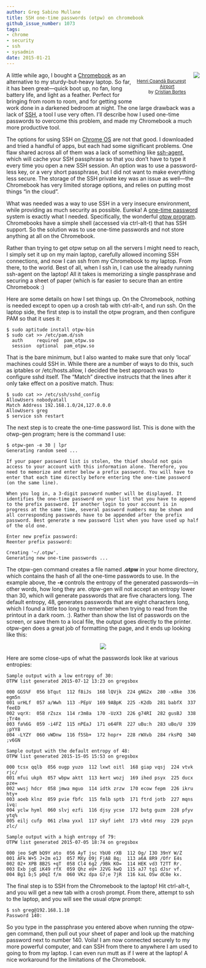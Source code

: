 ```yaml
---
author: Greg Sabino Mullane
title: SSH one-time passwords (otpw) on chromebook
github_issue_number: 1073
tags:
- chrome
- security
- ssh
- sysadmin
date: 2015-01-21
---
```


<div class="separator" style="clear: both; float: right; margin-bottom: 1em; text-align: center;"><a href="/blog/2015/01/ssh-one-time-passwords-otpw-on/image-0-big.jpeg" imageanchor="1" style="clear: right; float: right; margin-bottom: 1em; margin-left: 1em;"><img border="0" src="/blog/2015/01/ssh-one-time-passwords-otpw-on/image-0.jpeg"/></a>
<br/><small><a href="https://flic.kr/p/e55Nqb">Henri Coandă Bucureşt Airport</a><br/>by <a href="https://www.flickr.com/photos/bortescristian/">Cristian Bortes</a></small></div>

A little while ago, I bought a [Chromebook](https://www.samsung.com/us/computer/chromebook) as an alternative to my sturdy-but-heavy laptop. So far, it has been great—​quick boot up, no fan, long battery life, and light as a feather. Perfect for bringing from room to room, and for getting some work done in a darkened bedroom at night. The one large drawback was a lack of [SSH](https://en.wikipedia.org/wiki/Secure_Shell), a tool I use very often. I’ll describe how I used one-time passwords to overcome this problem, and made my Chromebook a much more productive tool.

The options for using SSH on [Chrome OS](https://en.wikipedia.org/wiki/Chrome_OS) are not that good. I downloaded and tried a handful of apps, but each had some significant problems. One flaw shared across all of them was a lack of something like [ssh-agent](https://en.wikipedia.org/wiki/Ssh-agent), which will cache your SSH passphrase so that you don’t have to type it every time you open a new SSH session. An option was to use a password-less key, or a very short passphrase, but I did not want to make everything less secure. The storage of the SSH private key was an issue as well—​the Chromebook has very limited storage options, and relies on putting most things “in the cloud”.

What was needed was a way to use SSH in a very insecure environment, while providing as much security as possible. Eureka! A [one-time password](https://en.wikipedia.org/wiki/One-time_password) system is exactly what I needed. Specifically, the wonderful [otpw program](http://www.cl.cam.ac.uk/~mgk25/otpw.html). Chromebooks have a simple shell (accessed via ctrl-alt-t) that has SSH support. So the solution was to use one-time passwords and not store anything at all on the Chromebook.

Rather than trying to get otpw setup on all the servers I might need to reach, I simply set it up on my main laptop, carefully allowed incoming SSH connections, and now I can ssh from my Chromebook to my laptop. From there, to the world. Best of all, when I ssh in, I can use the already running ssh-agent on the laptop! All it takes is memorizing a single passphrase and securing a sheet of paper (which is far easier to secure than an entire Chromebook :)

Here are some details on how I set things up. On the Chromebook, nothing is needed except to open up a crosh tab with ctrl-alt-t, and run ssh. On the laptop side, the first step is to install the otpw program, and then configure PAM so that it uses it:

```
$ sudo aptitude install otpw-bin
$ sudo cat >> /etc/pam.d/ssh
  auth     required  pam_otpw.so
  session  optional  pam_otpw.so
```

That is the bare minimum, but I also wanted to make sure that only ‘local’ machines could SSH in. While there are a number of ways to do this, such as iptables or /etc/hosts.allow, I decided the best approach was to configure sshd itself. The “Match” directive instructs that the lines after it only take effect on a positive match. Thus:

```
$ sudo cat >> /etc/ssh/sshd_config
AllowUsers nobodyatall
Match Address 192.168.1.0/24,127.0.0.0
AllowUsers greg
$ service ssh restart
```

The next step is to create the one-time password list. This is done with the otwp-gen program; here is the command I use:

```
$ otpw-gen -e 30 | lpr
Generating random seed ...

If your paper password list is stolen, the thief should not gain access to your account with this information alone. Therefore, you need to memorize and enter below a prefix password. You will have to enter that each time directly before entering the one-time password (on the same line).

When you log in, a 3-digit password number will be displayed. It identifies the one-time password on your list that you have to append to the prefix password. If another login to your account is in progress at the same time, several password numbers may be shown and all corresponding passwords have to be appended after the prefix password. Best generate a new password list when you have used up half of the old one.

Enter new prefix password: 
Reenter prefix password: 

Creating '~/.otpw'.
Generating new one-time passwords ...
```

The otpw-gen command creates a file named **.otpw** in your home directory, which contains the hash of all the one-time passwords to use. In the example above, the **-e** controls the entropy of the generated passwords—​in other words, how long they are. otpw-gen will not accept an entropy lower than 30, which will generate passwords that are five characters long. The default entropy, 48, generates passwords that are eight characters long, which I found a little too long to remember when trying to read from the printout in a dark room. :). Rather than show the list of passwords on the screen, or save them to a local file, the output goes directly to the printer. otpw-gen does a great job of formatting the page, and it ends up looking like this:

<div class="separator" style="clear: both; text-align: center;"><a href="/blog/2015/01/ssh-one-time-passwords-otpw-on/image-1-big.png" imageanchor="1" style="margin-left: 1em; margin-right: 1em;"><img border="0" src="/blog/2015/01/ssh-one-time-passwords-otpw-on/image-1.png"/></a></div>

Here are some close-ups of what the passwords look like at various entropies:

```
Sample output with a low entropy of 30:
OTPW list generated 2015-07-12 13:23 on gregsbox

000 GGS%F  056 bTqut  112 f8iJs  168 lQVjk  224 gNG2x  280 -x8ke  336 egm5n
001 urHLf  057 a/Wwh  113 -PEpV  169 9ABpK  225 -K2db  281 babfX  337 feeED
002 vqrX:  058 rZszx  114 r3m8a  170 -UzX3  226 g74RI  282 gusBJ  338 ;Tr4m
003 fa%6G  059 -i4FZ  115 nPEaJ  171 o64FR  227 uBu:h  283 uBo/U  339 ;pYY8
004 -LYZY  060 vWDnw  116 f5Sb+  172 hopr+  228 rWXvb  284 rksPQ  340 ;v6GN
```

```
Sample output with the default entropy of 48:
OTPW list generated 2015-15-05 15:53 on gregsbox

000 tcsx qqlb  056 ougp yuzo  112 lxwt oitl  168 giap vqsj  224 vtvk rjc/
001 mfui ukph  057 wbpw aktt  113 kert wozj  169 ihed psyx  225 ducx pze=
002 wwsj hdcr  058 jmwa mguo  114 idtk zrzw  170 ecow fepm  226 ikru hty+
003 aoeb klnz  059 pvie fbfc  115 fmlb sptb  171 ftrd jotb  227 mqns ivq:
004 yclw hyml  060 slvj ezfi  116 djsy ycse  172 butg guzm  228 pfyv ytq%
005 eilj cufp  061 zlma yxxl  117 skyf ieht  173 vbtd rmsy  229 pzyn zlc/
```

```
Sample output with a high entropy of 79:
OTPW list generated 2015-07-05 18:74 on gregsbox

000 jeo SqM bQ9Y ato  056 AyT jsc YbU0 rXB  112 Og/ I3O 39nY W/Z
001 AFk W+5 J+2m e1J  057 MXy O9j FjA8 8q;  113 a6A 8R9 /Ofr E4s
002 02+ XPB 8B2S +qT  058 Cl4 6g2 /9Bk KO=  114 HEK vd3 T2TT Rr.
003 Exb jqE iK49 rfX  059 Qhz eU+ J2VG kwQ  115 aJ7 tg1 dJsr vf.
004 Bg1 b;5 p0qI f/m  060 VKz dpa G7;e 7jR  116 kaL OSw dC8e kx.
```

The final step is to SSH from the Chromebook to the laptop! Hit ctrl-alt-t, and you will get a new tab with a crosh prompt. From there, attempt to ssh to the laptop, and you will see the usual otpw prompt:

```
$ ssh greg@192.168.1.10
Password 140: 
```

So you type in the passphrase you entered above when running the otpw-gen command, then pull out your sheet of paper and look up the matching password next to number 140. Voila! I am now connected securely to my more powerful computer, and can SSH from there to anywhere I am used to going to from my laptop. I can even run mutt as if I were at the laptop! A nice workaround for the limitations of the Chromebook.
